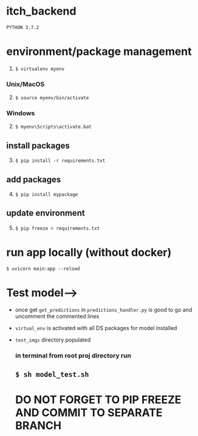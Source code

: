 # itch_backend

`PYTHON 3.7.2`

# environment/package management

1. <code>\$ virtualenv myenv </code>

### Unix/MacOS

2. <code>\$ source myenv/bin/activate</code>

### Windows

2. <code>\$ myenv\Scripts\activate.bat</code>

## install packages

3. <code>\$ pip install -r requirements.txt</code>

## add packages

4. <code>\$ pip install mypackage</code>

## update environment

5. <code>\$ pip freeze > requirements.txt</code>

# run app locally (without docker)

<code>\$ uvicorn main:app --reload</code>

# Test model-->

- once get `get_predictions` in `predictions_handler.py` is good to go and uncomment the commented lines
- `virtual_env` is activated with all DS packages for model installed
- `test_imgs` directory populated

  ### in terminal from root proj directory run

  ## <code>\$ sh model_test.sh</code>

  # DO NOT FORGET TO PIP FREEZE AND COMMIT TO SEPARATE BRANCH
